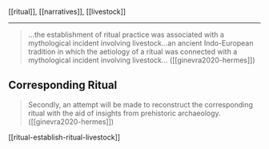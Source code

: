 [[ritual]], [[narratives]], [[livestock]]

---

> ...the establishment of ritual practice was associated with a mythological incident involving livestock...an ancient Indo-European tradition in which the aetiology of a ritual was connected with a mythological incident involving livestock... ([[ginevra2020-hermes]])

## Corresponding Ritual

> Secondly, an attempt will be made to reconstruct the corresponding ritual with the aid of insights from prehistoric archaeology.  ([[ginevra2020-hermes]])

[[ritual-establish-ritual-livestock]]